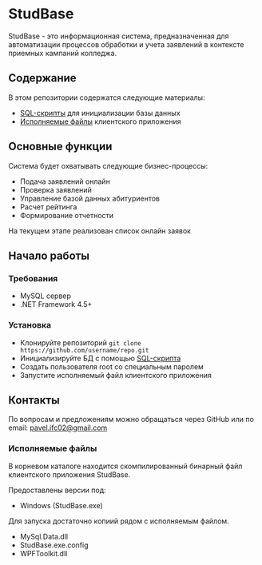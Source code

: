 # StudBase

StudBase - это информационная система, предназначенная для автоматизации процессов обработки и учета заявлений в контексте приемных кампаний колледжа.

## Содержание  

В этом репозитории содержатся следующие материалы:

- [SQL-скрипты](/joinppkdb.sql) для инициализации базы данных
- [Исполняемые файлы](#исполняемые-файлы) клиентского приложения 

## Основные функции

Система будет охватывать следующие бизнес-процессы:  

- Подача заявлений онлайн
- Проверка заявлений
- Управление базой данных абитуриентов 
- Расчет рейтинга
- Формирование отчетности

На текущем этапе реализован список онлайн заявок

## Начало работы

### Требования

- MySQL сервер
- .NET Framework 4.5+  

### Установка  

- Клонируйте репозиторий
`git clone https://github.com/username/repo.git`
- Инициализируйте БД с помощью [SQL-скрипта](/joinppkdb.sql)  
- Создать пользователя root со специальным паролем
- Запустите исполняемый файл клиентского приложения

## Контакты

По вопросам и предложениям можно обращаться через GitHub или по email: pavel.ifc02@gmail.com

### Исполняемые файлы  

В корневом каталоге находится скомпилированный бинарный файл клиентского приложения StudBase.

Предоставлены версии под:
- Windows (StudBase.exe)

Для запуска достаточно копиий рядом с исполняемым файлом.
- MySql.Data.dll
- StudBase.exe.config
- WPFToolkit.dll

